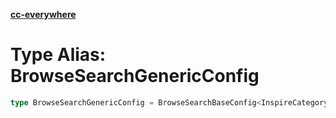 [**cc-everywhere**](../../../../../index.md)

<HorizontalLine />

# Type Alias: BrowseSearchGenericConfig

```ts
type BrowseSearchGenericConfig = BrowseSearchBaseConfig<InspireCategory>;
```
